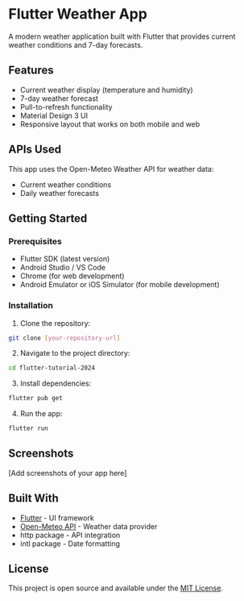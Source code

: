 # Flutter Weather App

A modern weather application built with Flutter that provides current weather conditions and 7-day forecasts.

## Features

- Current weather display (temperature and humidity)
- 7-day weather forecast
- Pull-to-refresh functionality
- Material Design 3 UI
- Responsive layout that works on both mobile and web

## APIs Used

This app uses the Open-Meteo Weather API for weather data:
- Current weather conditions
- Daily weather forecasts

## Getting Started

### Prerequisites

- Flutter SDK (latest version)
- Android Studio / VS Code
- Chrome (for web development)
- Android Emulator or iOS Simulator (for mobile development)

### Installation

1. Clone the repository:
```bash
git clone [your-repository-url]
```

2. Navigate to the project directory:
```bash
cd flutter-tutorial-2024
```

3. Install dependencies:
```bash
flutter pub get
```

4. Run the app:
```bash
flutter run
```

## Screenshots

[Add screenshots of your app here]

## Built With

- [Flutter](https://flutter.dev/) - UI framework
- [Open-Meteo API](https://open-meteo.com/) - Weather data provider
- http package - API integration
- intl package - Date formatting

## License

This project is open source and available under the [MIT License](LICENSE).
